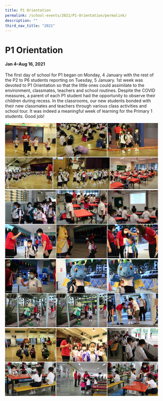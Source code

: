 ```yaml
---
title: P1 Orientation
permalink: /school-events/2021/P1-Orientation/permalink/
description: ""
third_nav_title: "2021"
---
```

# P1 Orientation

#### Jan 4–Aug 16, 2021

The first day of school for P1 began on Monday, 4 January with the rest of the P2 to P6 students reporting on Tuesday, 5 January. 1st week was devoted to P1 Orientation so that the little ones could assimilate to the environment, classmates, teachers and school routines. Despite the COVID measures, a parent of each P1 student had the opportunity to observe their children during recess. In the classrooms, our new students bonded with their new classmates and teachers through various class activities and school tour. It was indeed a meaningful week of learning for the Primary 1 students. Good job!

![](/images/P1Orientation.png)
![](/images/P1Orientation2.png)
![](/images/P1Orientation3.png)
![](/images/P1Orientation4.png)
